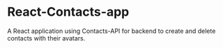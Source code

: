 # React-Contacts-app
 A React application using Contacts-API for backend to create and delete contacts with their avatars.
